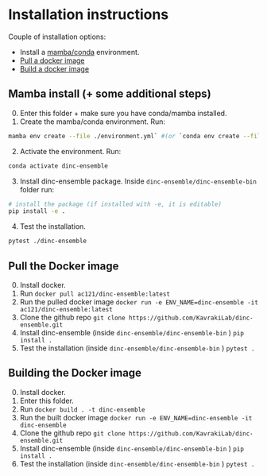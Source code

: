 # Installation instructions

Couple of installation options:
- Install a [mamba/conda](#mamba-install--some-additional-steps) environment.
- [Pull a docker image](#pull-the-docker-image)
- [Build a docker image](#building-the-docker-image)

## Mamba install (+ some additional steps)

0. Enter this folder + make sure you have conda/mamba installed.
1. Create the mamba/conda environment. Run: 
```bash
mamba env create --file ./environment.yml` #(or `conda env create --file ./environment.yml`)
```
2. Activate the environment. Run:
```bash
conda activate dinc-ensemble
```

3. Install dinc-ensemble package. Inside `dinc-ensemble/dinc-ensemble-bin` folder run:
```bash
# install the package (if installed with -e, it is editable)
pip install -e . 
```

4. Test the installation. 

```bash
pytest ./dinc-ensemble
```


## Pull the Docker image

0. Install docker.
1. Run `docker pull ac121/dinc-ensemble:latest`
2. Run the pulled docker image `docker run -e ENV_NAME=dinc-ensemble -it ac121/dinc-ensemble:latest` 
3. Clone the github repo  `git clone https://github.com/KavrakiLab/dinc-ensemble.git`
4. Install dinc-ensemble (inside `dinc-ensemble/dinc-ensemble-bin` ) `pip install .`
5. Test the installation  (inside `dinc-ensemble/dinc-ensemble-bin` ) `pytest .`

## Building the Docker image

0. Install docker.
1. Enter this folder.
2. Run `docker build . -t dinc-ensemble`
3. Run the built docker image `docker run -e ENV_NAME=dinc-ensemble -it dinc-ensemble` 
4. Clone the github repo  `git clone https://github.com/KavrakiLab/dinc-ensemble.git`
5. Install dinc-ensemble (inside `dinc-ensemble/dinc-ensemble-bin` ) `pip install .`
6. Test the installation  (inside `dinc-ensemble/dinc-ensemble-bin` ) `pytest .`


